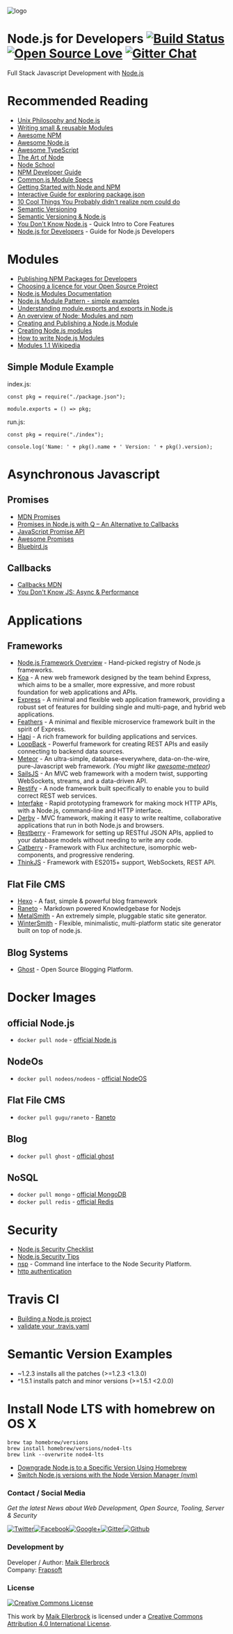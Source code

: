 ![logo](https://github.frapsoft.com/top/nodejs-logo.png)

# Node.js for Developers [![Build Status](https://travis-ci.org/ellerbrock/atom-for-webdeveloper.svg?branch=master)](https://travis-ci.org/ellerbrock/atom-for-webdeveloper) [![Open Source Love](https://badges.frapsoft.com/os/v1/open-source.svg?v=102)](https://github.com/ellerbrock/open-source-badge/) [![Gitter Chat](https://badges.gitter.im/frapsoft/frapsoft.svg)](https://gitter.im/frapsoft/frapsoft/)

Full Stack Javascript Development with [Node.js](https://nodejs.org/en/)

# Recommended Reading

- [Unix Philosophy and Node.js](http://blog.izs.me/post/48281998870/unix-philosophy-and-nodejs)
- [Writing small & reusable Modules](http://substack.net/how_I_write_modules)
- [Awesome NPM](https://github.com/sindresorhus/awesome-npm)
- [Awesome Node.js](https://github.com/sindresorhus/awesome-nodejs)
- [Awesome TypeScript](https://github.com/ellerbrock/awesome-typescript)
- [The Art of Node](https://github.com/maxogden/art-of-node#modules)
- [Node School](http://nodeschool.io/)
- [NPM Developer Guide](https://docs.npmjs.com/misc/developers)
- [Common.js Module Specs](http://www.commonjs.org/specs/modules/1.0/)
- [Getting Started with Node and NPM](https://github.com/Microsoft/nodejs-guidelines/blob/master/getting-started.md)
- [Interactive Guide for exploring package.json](http://browsenpm.org/package.json)
- [10 Cool Things You Probably didn't realize npm could do](http://blog.izs.me/post/1675072029/10-cool-things-you-probably-didnt-realize-npm-could-do)
- [Semantic Versioning](http://semver.org/)
- [Semantic Versioning & Node.js](https://nodesource.com/blog/semver-a-primer/)
- [You Don't Know Node.js](https://github.com/azat-co/you-dont-know-node) - Quick Intro to Core Features
- [Node.js for Developers](https://github.com/ellerbrock/node.js-for-developers) - Guide for Node.js Developers

# Modules

- [Publishing NPM Packages for Developers](https://github.com/ellerbrock/tutorial-publishing-npm-packages)
- [Choosing a licence for your Open Source Project](https://github.com/ellerbrock/tutorial-choosing-open-source-licence)
- [Node.js Modules Documentation](https://nodejs.org/api/modules.html)
- [Node.js Module Pattern - simple examples](https://darrenderidder.github.io/talks/ModulePatterns/)
- [Understanding module.exports and exports in Node.js](https://www.sitepoint.com/understanding-module-exports-exports-node-js/)
- [An overview of Node: Modules and npm](http://book.mixu.net/node/ch8.html)
- [Creating and Publishing a Node.js Module](https://quickleft.com/blog/creating-and-publishing-a-node-js-module/)
- [Creating Node.js modules](https://docs.npmjs.com/getting-started/creating-node-modules)
- [How to write Node.js Modules](http://www.hacksparrow.com/how-to-write-node-js-modules.html)
- [Modules 1.1 Wikipedia](http://wiki.commonjs.org/wiki/Modules/1.1)

## Simple Module Example

index.js:

```
const pkg = require("./package.json");

module.exports = () => pkg;
```

run.js:

```
const pkg = require("./index");

console.log('Name: ' + pkg().name + ' Version: ' + pkg().version);
```

# Asynchronous Javascript

## Promises

- [MDN Promises](https://developer.mozilla.org/en/docs/Web/JavaScript/Reference/Global_Objects/Promise)
- [Promises in Node.js with Q – An Alternative to Callbacks](https://strongloop.com/strongblog/promises-in-node-js-with-q-an-alternative-to-callbacks/)
- [JavaScript Promise API](https://davidwalsh.name/promises)
- [Awesome Promises](https://github.com/wbinnssmith/awesome-promises)
- [Bluebird.js](http://bluebirdjs.com/docs/getting-started.html)

## Callbacks

- [Callbacks MDN](https://developer.mozilla.org/en-US/docs/Mozilla/js-ctypes/Using_js-ctypes/Declaring_and_Using_Callbacks)
- [You Don't Know JS: Async & Performance](https://github.com/getify/You-Dont-Know-JS/blob/master/async%20&%20performance/README.md#you-dont-know-js-async--performance)

# Applications

## Frameworks

- [Node.js Framework Overview](http://nodeframework.com/) - Hand-picked registry of Node.js frameworks.
- [Koa](http://koajs.com) - A new web framework designed by the team behind Express, which aims to be a smaller, more expressive, and more robust foundation for web applications and APIs.
- [Express](http://expressjs.com) - A minimal and flexible web application framework, providing a robust set of features for building single and multi-page, and hybrid web applications.
- [Feathers](http://feathersjs.com) - A minimal and flexible microservice framework built in the spirit of Express.
- [Hapi](http://hapijs.com) - A rich framework for building applications and services.
- [LoopBack](http://loopback.io) - Powerful framework for creating REST APIs and easily connecting to backend data sources.
- [Meteor](https://www.meteor.com) - An ultra-simple, database-everywhere, data-on-the-wire, pure-Javascript web framework. _(You might like [awesome-meteor](https://github.com/Urigo/awesome-meteor))_
- [SailsJS](http://sailsjs.org) - An MVC web framework with a modern twist, supporting WebSockets, streams, and a data-driven API.
- [Restify](http://restify.com) - A node framework built specifically to enable you to build correct REST web services.
- [Interfake](https://github.com/basicallydan/interfake) - Rapid prototyping framework for making mock HTTP APIs, with a Node.js, command-line and HTTP interface.
- [Derby](https://github.com/derbyjs/derby) - MVC framework, making it easy to write realtime, collaborative applications that run in both Node.js and browsers.
- [Restberry](http://restberry.com) - Framework for setting up RESTful JSON APIs, applied to your database models without needing to write any code.
- [Catberry](http://catberry.org) - Framework with Flux architecture, isomorphic web-components, and progressive rendering.
- [ThinkJS](https://thinkjs.org) - Framework with ES2015+ support, WebSockets, REST API.

## Flat File CMS

- [Hexo](https://hexo.io/) - A fast, simple & powerful blog framework
- [Raneto](http://raneto.com/) - Markdown powered Knowledgebase for Nodejs
- [MetalSmith](http://www.metalsmith.io/) - An extremely simple, pluggable static site generator.
- [WinterSmith](http://wintersmith.io/) - Flexible, minimalistic, multi-platform static site generator built on top of node.js.

## Blog Systems

- [Ghost](https://ghost.org/) - Open Source Blogging Platform.

# Docker Images

## official Node.js

- `docker pull node` - [official Node.js](https://hub.docker.com/_/node/)

## NodeOs

- `docker pull nodeos/nodeos` - [official NodeOS](https://hub.docker.com/r/nodeos/nodeos/)

## Flat File CMS

- `docker pull gugu/raneto` - [Raneto](https://hub.docker.com/r/gugu/raneto/)

## Blog

- `docker pull ghost` - [official ghost](https://hub.docker.com/_/ghost/)

## NoSQL

- `docker pull mongo` - [official MongoDB](https://hub.docker.com/_/mongo/)
- `docker pull redis` - [official Redis](https://hub.docker.com/_/redis/)

# Security

- [Node.js Security Checklist](https://blog.risingstack.com/node-js-security-checklist/)
- [Node.js Security Tips](https://blog.risingstack.com/node-js-security-tips/)
- [nsp](https://nodesecurity.io/opensource) - Command line interface to the Node Security Platform.
- [http authentication](https://github.com/request/request#http-authentication)

# Travis CI

- [Building a Node.js project](https://docs.travis-ci.com/user/languages/javascript-with-nodejs)
- [validate your .travis.yaml](http://yaml.travis-ci.org/)

# Semantic Version Examples

- ~1.2.3 installs all the patches (>=1.2.3 <1.3.0)
- ^1.5.1 installs patch and minor versions (>=1.5.1 <2.0.0)

# Install Node LTS with homebrew on OS X

```
brew tap homebrew/versions
brew install homebrew/versions/node4-lts
brew link --overwrite node4-lts
```

- [Downgrade Node.js to a Specific Version Using Homebrew](http://www.wiredatom.com/blog/2015/03/30/downgrade-node-js-to-a-specific-version-using-homebrew/)
- [Switch Node.js versions with the Node Version Manager (nvm)](http://michael-kuehnel.de/node.js/2015/09/08/using-vm-to-switch-node-versions.html)


### Contact / Social Media

*Get the latest News about Web Development, Open Source, Tooling, Server & Security*

[![Twitter](https://github.frapsoft.com/social/twitter.png)](https://twitter.com/frapsoft/)[![Facebook](https://github.frapsoft.com/social/facebook.png)](https://www.facebook.com/frapsoft/)[![Google+](https://github.frapsoft.com/social/google-plus.png)](https://plus.google.com/116540931335841862774)[![Gitter](https://github.frapsoft.com/social/gitter.png)](https://gitter.im/frapsoft/frapsoft/)[![Github](https://github.frapsoft.com/social/github.png)](https://github.com/ellerbrock/)

### Development by

Developer / Author: [Maik Ellerbrock](https://github.com/ellerbrock/)  
Company: [Frapsoft](https://github.com/frapsoft/)

### License 

<a rel="license" href="http://creativecommons.org/licenses/by/4.0/"><img alt="Creative Commons License" style="border-width:0" src="https://i.creativecommons.org/l/by/4.0/88x31.png" /></a><br />

This work by <a xmlns:cc="http://creativecommons.org/ns#" href="https://github.com/ellerbrock/" property="cc:attributionName" rel="cc:attributionURL">Maik Ellerbrock</a> is licensed under a <a rel="license" href="http://creativecommons.org/licenses/by/4.0/">Creative Commons Attribution 4.0 International License</a>.